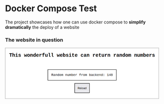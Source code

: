 # Docker Compose Test

The project showcases how one can use docker compose to **simplify dramatically** the deploy of a website

### The website in question
![](website.png)